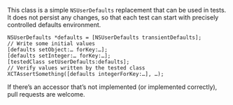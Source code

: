 This class is a simple `NSUserDefaults` replacement that can be used in tests. It does not persist any changes, so that each test can start with precisely controlled defaults environment.

  	NSUserDefaults *defaults = [NSUserDefaults transientDefaults];
    // Write some initial values
    [defaults setObject:… forKey:…];
    [defaults setInteger:… forKey:…];
    [testedClass setUserDefaults:defaults];
    // Verify values written by the tested class
    XCTAssertSomething([defaults integerForKey:…], …);

If there’s an accessor that’s not implemented (or implemented correctly), pull requests are welcome.
